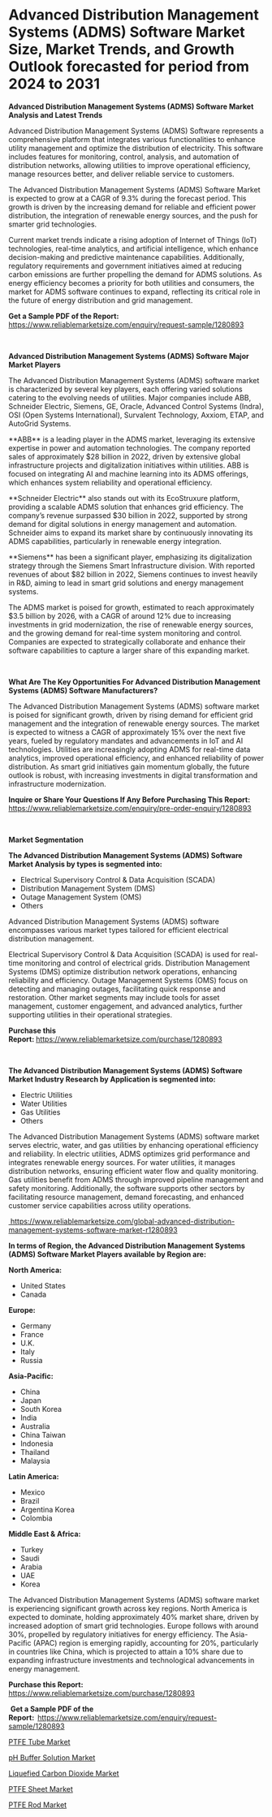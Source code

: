 <p><h1>Advanced Distribution Management Systems (ADMS) Software Market Size, Market Trends, and Growth Outlook forecasted for period from 2024 to 2031</h1></p><p><strong>Advanced Distribution Management Systems (ADMS) Software Market Analysis and Latest Trends</strong></p>
<p><p>Advanced Distribution Management Systems (ADMS) Software represents a comprehensive platform that integrates various functionalities to enhance utility management and optimize the distribution of electricity. This software includes features for monitoring, control, analysis, and automation of distribution networks, allowing utilities to improve operational efficiency, manage resources better, and deliver reliable service to customers. </p><p>The Advanced Distribution Management Systems (ADMS) Software Market is expected to grow at a CAGR of 9.3% during the forecast period. This growth is driven by the increasing demand for reliable and efficient power distribution, the integration of renewable energy sources, and the push for smarter grid technologies. </p><p>Current market trends indicate a rising adoption of Internet of Things (IoT) technologies, real-time analytics, and artificial intelligence, which enhance decision-making and predictive maintenance capabilities. Additionally, regulatory requirements and government initiatives aimed at reducing carbon emissions are further propelling the demand for ADMS solutions. As energy efficiency becomes a priority for both utilities and consumers, the market for ADMS software continues to expand, reflecting its critical role in the future of energy distribution and grid management.</p></p>
<p><strong>Get a Sample PDF of the Report:&nbsp;</strong> <a href="https://www.reliablemarketsize.com/enquiry/request-sample/1280893?utm_campaign=1167&utm_medium=2&utm_source=Github&utm_content=ia&utm_term=10122024&utm_id=advanced-distribution-management-systems-adms-software">https://www.reliablemarketsize.com/enquiry/request-sample/1280893</a></p>
<p>&nbsp;</p>
<p><strong>Advanced Distribution Management Systems (ADMS) Software Major Market Players</strong></p>
<p><p>The Advanced Distribution Management Systems (ADMS) software market is characterized by several key players, each offering varied solutions catering to the evolving needs of utilities. Major companies include ABB, Schneider Electric, Siemens, GE, Oracle, Advanced Control Systems (Indra), OSI (Open Systems International), Survalent Technology, Axxiom, ETAP, and AutoGrid Systems.</p><p>**ABB** is a leading player in the ADMS market, leveraging its extensive expertise in power and automation technologies. The company reported sales of approximately $28 billion in 2022, driven by extensive global infrastructure projects and digitalization initiatives within utilities. ABB is focused on integrating AI and machine learning into its ADMS offerings, which enhances system reliability and operational efficiency.</p><p>**Schneider Electric** also stands out with its EcoStruxure platform, providing a scalable ADMS solution that enhances grid efficiency. The company’s revenue surpassed $30 billion in 2022, supported by strong demand for digital solutions in energy management and automation. Schneider aims to expand its market share by continuously innovating its ADMS capabilities, particularly in renewable energy integration.</p><p>**Siemens** has been a significant player, emphasizing its digitalization strategy through the Siemens Smart Infrastructure division. With reported revenues of about $82 billion in 2022, Siemens continues to invest heavily in R&D, aiming to lead in smart grid solutions and energy management systems.</p><p>The ADMS market is poised for growth, estimated to reach approximately $3.5 billion by 2026, with a CAGR of around 12% due to increasing investments in grid modernization, the rise of renewable energy sources, and the growing demand for real-time system monitoring and control. Companies are expected to strategically collaborate and enhance their software capabilities to capture a larger share of this expanding market.</p></p>
<p>&nbsp;</p>
<p><strong>What Are The Key Opportunities For Advanced Distribution Management Systems (ADMS) Software Manufacturers?</strong></p>
<p><p>The Advanced Distribution Management Systems (ADMS) software market is poised for significant growth, driven by rising demand for efficient grid management and the integration of renewable energy sources. The market is expected to witness a CAGR of approximately 15% over the next five years, fueled by regulatory mandates and advancements in IoT and AI technologies. Utilities are increasingly adopting ADMS for real-time data analytics, improved operational efficiency, and enhanced reliability of power distribution. As smart grid initiatives gain momentum globally, the future outlook is robust, with increasing investments in digital transformation and infrastructure modernization.</p></p>
<p><strong>Inquire or Share Your Questions If Any Before Purchasing This Report:</strong> <a href="https://www.reliablemarketsize.com/enquiry/pre-order-enquiry/1280893?utm_campaign=1167&utm_medium=2&utm_source=Github&utm_content=ia&utm_term=10122024&utm_id=advanced-distribution-management-systems-adms-software">https://www.reliablemarketsize.com/enquiry/pre-order-enquiry/1280893</a></p>
<p>&nbsp;</p>
<p><strong>Market Segmentation</strong></p>
<p><strong>The Advanced Distribution Management Systems (ADMS) Software Market Analysis by types is segmented into:</strong></p>
<p><ul><li>Electrical Supervisory Control & Data Acquisition (SCADA)</li><li>Distribution Management System (DMS)</li><li>Outage Management System (OMS)</li><li>Others</li></ul></p>
<p><p>Advanced Distribution Management Systems (ADMS) software encompasses various market types tailored for efficient electrical distribution management. </p><p>Electrical Supervisory Control & Data Acquisition (SCADA) is used for real-time monitoring and control of electrical grids. Distribution Management Systems (DMS) optimize distribution network operations, enhancing reliability and efficiency. Outage Management Systems (OMS) focus on detecting and managing outages, facilitating quick response and restoration. Other market segments may include tools for asset management, customer engagement, and advanced analytics, further supporting utilities in their operational strategies.</p></p>
<p><strong>Purchase this Report:&nbsp;</strong><a href="https://www.reliablemarketsize.com/purchase/1280893?utm_campaign=1167&utm_medium=2&utm_source=Github&utm_content=ia&utm_term=10122024&utm_id=advanced-distribution-management-systems-adms-software">https://www.reliablemarketsize.com/purchase/1280893</a></p>
<p>&nbsp;</p>
<p><strong>The Advanced Distribution Management Systems (ADMS) Software Market Industry Research by Application is segmented into:</strong></p>
<p><ul><li>Electric Utilities</li><li>Water Utilities</li><li>Gas Utilities</li><li>Others</li></ul></p>
<p><p>The Advanced Distribution Management Systems (ADMS) software market serves electric, water, and gas utilities by enhancing operational efficiency and reliability. In electric utilities, ADMS optimizes grid performance and integrates renewable energy sources. For water utilities, it manages distribution networks, ensuring efficient water flow and quality monitoring. Gas utilities benefit from ADMS through improved pipeline management and safety monitoring. Additionally, the software supports other sectors by facilitating resource management, demand forecasting, and enhanced customer service capabilities across utility operations.</p></p>
<p><a href="https://www.reliablemarketsize.com/global-advanced-distribution-management-systems-software-market-r1280893?utm_campaign=1167&utm_medium=2&utm_source=Github&utm_content=ia&utm_term=10122024&utm_id=advanced-distribution-management-systems-adms-software">&nbsp;https://www.reliablemarketsize.com/global-advanced-distribution-management-systems-software-market-r1280893</a></p>
<p><strong>In terms of Region, the Advanced Distribution Management Systems (ADMS) Software Market Players available by Region are:</strong></p>
<p>
    <p> <strong> North America: </strong>
        <ul>
            <li>United States</li>
            <li>Canada</li>
        </ul>
        </p> 
    <p> <strong> Europe: </strong>
        <ul>
            <li>Germany</li>
            <li>France</li>
            <li>U.K.</li>
            <li>Italy</li>
            <li>Russia</li>
        </ul>
        </p> 
    <p> <strong> Asia-Pacific: </strong>
        <ul>
            <li>China</li>
            <li>Japan</li>
            <li>South Korea</li>
            <li>India</li>
            <li>Australia</li>
            <li>China Taiwan</li>
            <li>Indonesia</li>
            <li>Thailand</li>
            <li>Malaysia</li>
        </ul>
        </p> 
    <p> <strong> Latin America: </strong>
        <ul>
            <li>Mexico</li>
            <li>Brazil</li>
            <li>Argentina Korea</li>
            <li>Colombia</li>
        </ul>
        </p> 
    <p> <strong> Middle East & Africa: </strong>
        <ul>
            <li>Turkey</li>
            <li>Saudi</li>
            <li>Arabia</li>
            <li>UAE</li>
            <li>Korea</li>
        </ul>
    </p>
    </p>
<p><p>The Advanced Distribution Management Systems (ADMS) software market is experiencing significant growth across key regions. North America is expected to dominate, holding approximately 40% market share, driven by increased adoption of smart grid technologies. Europe follows with around 30%, propelled by regulatory initiatives for energy efficiency. The Asia-Pacific (APAC) region is emerging rapidly, accounting for 20%, particularly in countries like China, which is projected to attain a 10% share due to expanding infrastructure investments and technological advancements in energy management.</p></p>
<p><strong>Purchase this Report: </strong><a href="https://www.reliablemarketsize.com/purchase/1280893?utm_campaign=1167&utm_medium=2&utm_source=Github&utm_content=ia&utm_term=10122024&utm_id=advanced-distribution-management-systems-adms-software">https://www.reliablemarketsize.com/purchase/1280893</a></p>
<p>&nbsp;<strong>Get a Sample PDF of the Report:&nbsp;&nbsp;</strong><a href="https://www.reliablemarketsize.com/enquiry/request-sample/1280893?utm_campaign=1167&utm_medium=2&utm_source=Github&utm_content=ia&utm_term=10122024&utm_id=advanced-distribution-management-systems-adms-software">https://www.reliablemarketsize.com/enquiry/request-sample/1280893</a></p>
<p><strong></strong></p>
<p><p><a href="https://www.linkedin.com/pulse/ptfe-tube-landscape-product-spectrum-market-trajectories-2024-2031-1uyuf?utm_campaign=1167&utm_medium=2&utm_source=Github&utm_content=ia&utm_term=10122024&utm_id=advanced-distribution-management-systems-adms-software">PTFE Tube Market</a></p><p><a href="https://www.linkedin.com/pulse/ph-buffer-solution-market-size-cagr-104-forecast-highlighting-pyobf?utm_campaign=1167&utm_medium=2&utm_source=Github&utm_content=ia&utm_term=10122024&utm_id=advanced-distribution-management-systems-adms-software">pH Buffer Solution Market</a></p><p><a href="https://www.linkedin.com/pulse/liquefied-carbon-dioxide-market-growth-insights-sales-mv8mf?utm_campaign=1167&utm_medium=2&utm_source=Github&utm_content=ia&utm_term=10122024&utm_id=advanced-distribution-management-systems-adms-software">Liquefied Carbon Dioxide Market</a></p><p><a href="https://www.linkedin.com/pulse/ptfe-sheet-market-forecasted-considering-factors-like-size-major-rxkef?utm_campaign=1167&utm_medium=2&utm_source=Github&utm_content=ia&utm_term=10122024&utm_id=advanced-distribution-management-systems-adms-software">PTFE Sheet Market</a></p><p><a href="https://www.linkedin.com/pulse/forecasting-ptfe-rod-market-growth-4-cagr-projections-yigff?utm_campaign=1167&utm_medium=2&utm_source=Github&utm_content=ia&utm_term=10122024&utm_id=advanced-distribution-management-systems-adms-software">PTFE Rod Market</a></p></p>